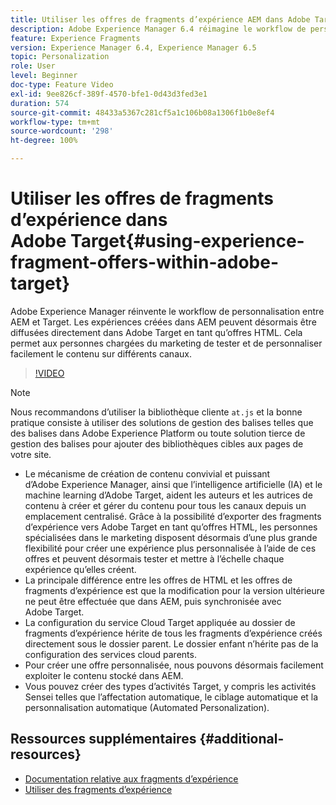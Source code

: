 ```yaml
---
title: Utiliser les offres de fragments d’expérience AEM dans Adobe Target
description: Adobe Experience Manager 6.4 réimagine le workflow de personnalisation entre AEM et Target. Les expériences créées dans AEM peuvent désormais être diffusées directement dans Adobe Target en tant qu’offres HTML. Cela permet aux personnes chargées du marketing de tester et de personnaliser facilement le contenu sur différents canaux.
feature: Experience Fragments
version: Experience Manager 6.4, Experience Manager 6.5
topic: Personalization
role: User
level: Beginner
doc-type: Feature Video
exl-id: 9ee826cf-389f-4570-bfe1-0d43d3fed3e1
duration: 574
source-git-commit: 48433a5367c281cf5a1c106b08a1306f1b0e8ef4
workflow-type: tm+mt
source-wordcount: '298'
ht-degree: 100%

---
```


# Utiliser les offres de fragments d’expérience dans Adobe Target{#using-experience-fragment-offers-within-adobe-target}

Adobe Experience Manager réinvente le workflow de personnalisation entre AEM et Target. Les expériences créées dans AEM peuvent désormais être diffusées directement dans Adobe Target en tant qu’offres HTML. Cela permet aux personnes chargées du marketing de tester et de personnaliser facilement le contenu sur différents canaux.

>[!VIDEO](https://video.tv.adobe.com/v/22383?quality=12&learn=on)

>[!NOTE]
>
>Nous recommandons d’utiliser la bibliothèque cliente `at.js` et la bonne pratique consiste à utiliser des solutions de gestion des balises telles que des balises dans Adobe Experience Platform ou toute solution tierce de gestion des balises pour ajouter des bibliothèques cibles aux pages de votre site.


* Le mécanisme de création de contenu convivial et puissant d’Adobe Experience Manager, ainsi que l’intelligence artificielle (IA) et le machine learning d’Adobe Target, aident les auteurs et les autrices de contenu à créer et gérer du contenu pour tous les canaux depuis un emplacement centralisé. Grâce à la possibilité d’exporter des fragments d’expérience vers Adobe Target en tant qu’offres HTML, les personnes spécialisées dans le marketing disposent désormais d’une plus grande flexibilité pour créer une expérience plus personnalisée à l’aide de ces offres et peuvent désormais tester et mettre à l’échelle chaque expérience qu’elles créent.
* La principale différence entre les offres de HTML et les offres de fragments d’expérience est que la modification pour la version ultérieure ne peut être effectuée que dans AEM, puis synchronisée avec Adobe Target.
* La configuration du service Cloud Target appliquée au dossier de fragments d’expérience hérite de tous les fragments d’expérience créés directement sous le dossier parent. Le dossier enfant n’hérite pas de la configuration des services cloud parents.
* Pour créer une offre personnalisée, nous pouvons désormais facilement exploiter le contenu stocké dans AEM.
* Vous pouvez créer des types d’activités Target, y compris les activités Sensei telles que l’affectation automatique, le ciblage automatique et la personnalisation automatique (Automated Personalization).

## Ressources supplémentaires {#additional-resources}

* [Documentation relative aux fragments d’expérience](https://experienceleague.adobe.com/docs/experience-manager-65/authoring/authoring/experience-fragments.html?lang=fr)
* [Utiliser des fragments d’expérience](/help/sites/experience-fragments/experience-fragments-feature-video-use.md)
